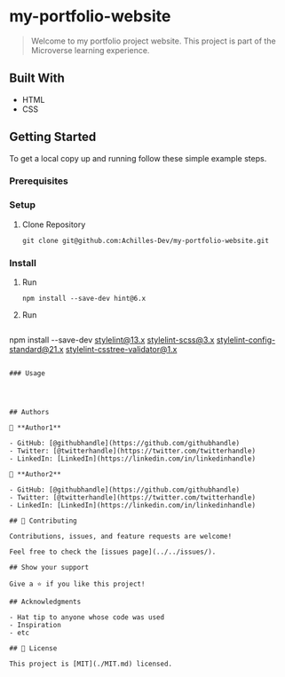 # my-portfolio-website

> Welcome to my portfolio project website. This project is part of the Microverse learning experience. 

## Built With

- HTML
- CSS


## Getting Started


To get a local copy up and running follow these simple example steps.

### Prerequisites

### Setup

1. Clone Repository 
   ```
   git clone git@github.com:Achilles-Dev/my-portfolio-website.git
   ```

### Install

1. Run
   ```
   npm install --save-dev hint@6.x
   ```
2. Run

   ```
  npm install --save-dev stylelint@13.x stylelint-scss@3.x stylelint-config-standard@21.x stylelint-csstree-validator@1.x
   ```

### Usage




## Authors

👤 **Author1**

- GitHub: [@githubhandle](https://github.com/githubhandle)
- Twitter: [@twitterhandle](https://twitter.com/twitterhandle)
- LinkedIn: [LinkedIn](https://linkedin.com/in/linkedinhandle)

👤 **Author2**

- GitHub: [@githubhandle](https://github.com/githubhandle)
- Twitter: [@twitterhandle](https://twitter.com/twitterhandle)
- LinkedIn: [LinkedIn](https://linkedin.com/in/linkedinhandle)

## 🤝 Contributing

Contributions, issues, and feature requests are welcome!

Feel free to check the [issues page](../../issues/).

## Show your support

Give a ⭐️ if you like this project!

## Acknowledgments

- Hat tip to anyone whose code was used
- Inspiration
- etc

## 📝 License

This project is [MIT](./MIT.md) licensed.
